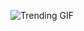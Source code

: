 
<!-- GIF_SECTION -->
![Trending GIF](https://media1.giphy.com/media/v1.Y2lkPThiYjIxNzcyZWgzenR3cjAzc3N1ZHRobm16djF2aHJ5OGd0a290c2MyaDFjNnBmZyZlcD12MV9naWZzX3NlYXJjaCZjdD1n/GtZbEjCA68cR37dXBy/giphy.gif)
<!-- END_GIF_SECTION -->
